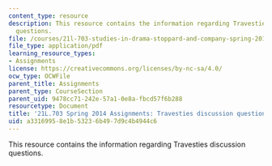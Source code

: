 ```yaml
---
content_type: resource
description: This resource contains the information regarding Travesties discussion
  questions.
file: /courses/21l-703-studies-in-drama-stoppard-and-company-spring-2014/a33169958e1b53236b497d9c4b4944c6_MIT21L_703S14_Travesties.pdf
file_type: application/pdf
learning_resource_types:
- Assignments
license: https://creativecommons.org/licenses/by-nc-sa/4.0/
ocw_type: OCWFile
parent_title: Assignments
parent_type: CourseSection
parent_uid: 9478cc71-242e-57a1-0e8a-fbcd57f6b288
resourcetype: Document
title: '21L.703 Spring 2014 Assignments: Travesties discussion questions'
uid: a3316995-8e1b-5323-6b49-7d9c4b4944c6
---
```

This resource contains the information regarding Travesties discussion questions.